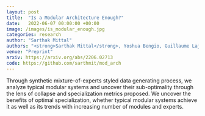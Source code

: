 ```yaml
---
layout: post
title:  "Is a Modular Architecture Enough?"
date:   2022-06-07 00:00:00 +00:00
image: /images/is_modular_enough.jpg
categories: research
author: "Sarthak Mittal"
authors: "<strong>Sarthak Mittal</strong>, Yoshua Bengio, Guillaume Lajoie"
venue: "Preprint"
arxiv: https://arxiv.org/abs/2206.02713
code: https://github.com/sarthmit/mod_arch
---
```

Through synthetic mixture-of-experts styled data generating process, we analyze typical modular systems and uncover their sub-optimality through the lens of collapse and specialization metrics proposed. We uncover the benefits of optimal specialization, whether typical modular systems achieve it as well as its trends with increasing number of modules and experts.